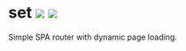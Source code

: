 <h1>set <a target="_blank" href="https://travis-ci.org/borovin/router">
<img src="https://travis-ci.org/borovin/router.svg?branch=master"/></a> 
<a target="_blank" href="https://david-dm.org/borovin/router">
<img src="https://david-dm.org/borovin/router.svg"/>
</a>
</h1>

Simple SPA router with dynamic page loading.

